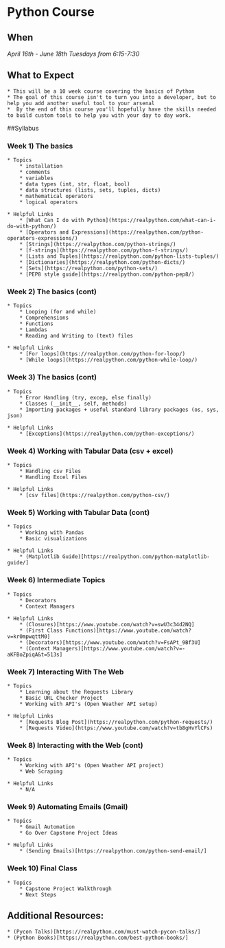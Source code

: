 # Python Course

## When

*April 16th - June 18th*
*Tuesdays from 6:15-7:30*

## What to Expect
	
	* This will be a 10 week course covering the basics of Python
	* The goal of this course isn't to turn you into a developer, but to help you add another useful tool to your arsenal
	*  By the end of this course you'll hopefully have the skills needed to build custom tools to help you with your day to day work.


##Syllabus

### Week 1) The basics
	
	* Topics
		* installation
		* comments
		* variables
		* data types (int, str, float, bool)
		* data structures (lists, sets, tuples, dicts)
		* mathematical operators 
		* logical operators
	
	* Helpful Links
		* [What Can I do with Python](https://realpython.com/what-can-i-do-with-python/)
		* [Operators and Expressions](https://realpython.com/python-operators-expressions/)
		* [Strings](https://realpython.com/python-strings/)
		* [f-strings](https://realpython.com/python-f-strings/)
		* [Lists and Tuples](https://realpython.com/python-lists-tuples/)
		* [Dictionaries](https://realpython.com/python-dicts/)
		* [Sets](https://realpython.com/python-sets/)
		* [PEP8 style guide](https://realpython.com/python-pep8/) 

### Week 2) The basics (cont)
	
	* Topics 
		* Looping (for and while)
		* Comprehensions
		* Functions
		* Lambdas
		* Reading and Writing to (text) files
	
	* Helpful Links
		* [For loops](https://realpython.com/python-for-loop/)
		* [While loops](https://realpython.com/python-while-loop/)

### Week 3) The basics (cont)
	
	* Topics
		* Error Handling (try, excep, else finally)
		* Classes (__init__, self, methods)
		* Importing packages + useful standard library packages (os, sys, json)

	* Helpful Links
		* [Exceptions](https://realpython.com/python-exceptions/)

### Week 4) Working with Tabular Data (csv + excel)
	
	* Topics
		* Handling csv Files
		* Handling Excel Files
	
	* Helpful Links
		* [csv files](https://realpython.com/python-csv/)
	
### Week 5) Working with Tabular Data (cont)
	
	* Topics
		* Working with Pandas
		* Basic visualizations
	
	* Helpful Links
		* (Matplotlib Guide)[https://realpython.com/python-matplotlib-guide/]

### Week 6) Intermediate Topics 
	
	* Topics
		* Decorators 
		* Context Managers
	
	* Helpful Links
		* (Closures)[https://www.youtube.com/watch?v=swU3c34d2NQ]
		* (First Class Functions)[https://www.youtube.com/watch?v=kr0mpwqttM0]
		* (Decorators)[https://www.youtube.com/watch?v=FsAPt_9Bf3U]
		* (Context Managers)[https://www.youtube.com/watch?v=-aKFBoZpiqA&t=513s]

### Week 7) Interacting With The Web
	
	* Topics
		* Learning about the Requests Library
		* Basic URL Checker Project
		* Working with API's (Open Weather API setup)
	
	* Helpful Links
		* [Requests Blog Post](https://realpython.com/python-requests/)
		* [Requests Video](https://www.youtube.com/watch?v=tb8gHvYlCFs)

### Week 8) Interacting with the Web (cont)

	* Topics
		* Working with API's (Open Weather API project)
		* Web Scraping
	
	* Helpful Links
		* N/A

### Week 9) Automating Emails (Gmail)

	* Topics
		* Gmail Automation
		* Go Over Capstone Project Ideas
	
	* Helpful Links
		* (Sending Emails)[https://realpython.com/python-send-email/]
	
### Week 10) Final Class
	
	* Topics
		* Capstone Project Walkthrough
		* Next Steps

## Additional Resources:
	* (Pycon Talks)[https://realpython.com/must-watch-pycon-talks/]
	* (Python Books)[https://realpython.com/best-python-books/]



